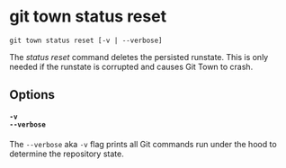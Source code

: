 # git town status reset

```command-summary
git town status reset [-v | --verbose]
```

The _status reset_ command deletes the persisted runstate. This is only needed
if the runstate is corrupted and causes Git Town to crash.

## Options

#### `-v`<br>`--verbose`

The `--verbose` aka `-v` flag prints all Git commands run under the hood to
determine the repository state.
